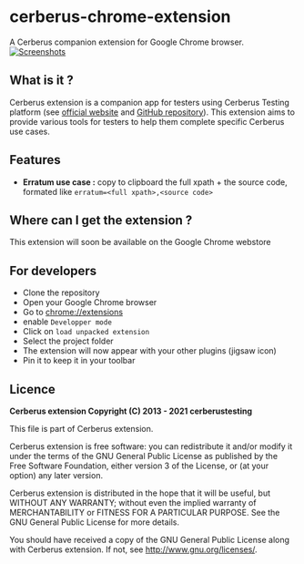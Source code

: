 # cerberus-chrome-extension

A Cerberus companion extension for Google Chrome browser.
[![Screenshots](https://raw.githubusercontent.com/cerberustesting/cerberus-chrome-extension/main/docs/demo.gif)](https://cerberus-testing.com/)

## What is it ?

Cerberus extension is a companion app for testers using Cerberus Testing platform (see [official website](https://cerberus-testing.com/) and [GitHub repository](https://github.com/cerberustesting/cerberus-source)).
This extension aims to provide various tools for testers to help them complete specific Cerberus use cases.

## Features

- **Erratum use case :** copy to clipboard the full xpath + the source code, formated like `erratum=<full xpath>,<source code>`

## Where can I get the extension ?

This extension will soon be available on the Google Chrome webstore

## For developers

- Clone the repository
- Open your Google Chrome browser
- Go to [chrome://extensions](chrome://extensions)
- enable `Developper mode`
- Click on `load unpacked extension`
- Select the project folder
- The extension will now appear with your other plugins (jigsaw icon)
- Pin it to keep it in your toolbar

## Licence

**Cerberus extension Copyright (C) 2013 - 2021 cerberustesting**

This file is part of Cerberus extension.

Cerberus extension is free software: you can redistribute it and/or modify it under the terms of the GNU General Public License as published by the Free Software Foundation, either version 3 of the License, or (at your option) any later version.

Cerberus extension is distributed in the hope that it will be useful, but WITHOUT ANY WARRANTY; without even the implied warranty of MERCHANTABILITY or FITNESS FOR A PARTICULAR PURPOSE. See the GNU General Public License for more details.

You should have received a copy of the GNU General Public License along with Cerberus extension. If not, see http://www.gnu.org/licenses/.
